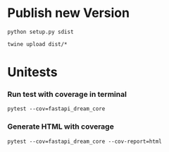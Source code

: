 
# Publish new Version
```
python setup.py sdist 

twine upload dist/*
```

# Unitests

### Run test with coverage in terminal
```
pytest --cov=fastapi_dream_core
```


### Generate HTML with coverage
```
pytest --cov=fastapi_dream_core --cov-report=html
```